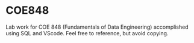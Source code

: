 # COE848
Lab work for COE 848 (Fundamentals of Data Engineering) accomplished using SQL and VScode. Feel free to reference, but avoid copying.
